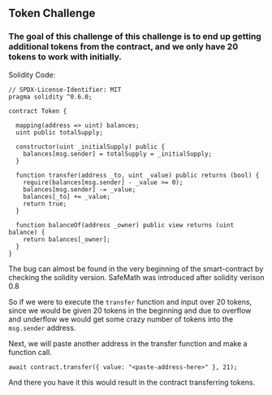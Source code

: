 ## Token Challenge

### The goal of this challenge of this challenge is to end up getting additional tokens from the contract, and we only have 20 tokens to work with initially.

Solidity Code: 

```
// SPDX-License-Identifier: MIT
pragma solidity ^0.6.0;

contract Token {

  mapping(address => uint) balances;
  uint public totalSupply;

  constructor(uint _initialSupply) public {
    balances[msg.sender] = totalSupply = _initialSupply;
  }

  function transfer(address _to, uint _value) public returns (bool) {
    require(balances[msg.sender] - _value >= 0);
    balances[msg.sender] -= _value;
    balances[_to] += _value;
    return true;
  }

  function balanceOf(address _owner) public view returns (uint balance) {
    return balances[_owner];
  }
}
```

The bug can almost be found in the very beginning of the smart-contract by checking the solidity version. SafeMath was introduced after solidity verison 0.8

So if we were to execute the `transfer` function and input over 20 tokens, since we would be given 20 tokens in the beginning and due to overflow and underflow we would get some crazy number of tokens into the `msg.sender` address.

Next, we will paste another address in the transfer function and make a function call.

```
await contract.transfer({ value: "<paste-address-here>" }, 21);
```

And there you have it this would result in the contract transferring tokens.